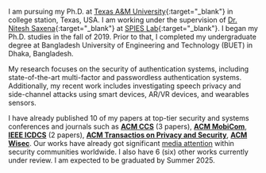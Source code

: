 I am pursuing my Ph.D. at [Texas A&M University](https://www.tamu.edu/index.html){:target="_blank"} in college station, Texas, USA. I am working under the supervision of [Dr. Nitesh Saxena](https://nsaxena.engr.tamu.edu){:target="_blank"} at [SPIES Lab](https://spies.engr.tamu.edu){:target="_blank"}. I began my Ph.D. studies in the fall of 2019. Prior to that, I completed my undergraduate degree at Bangladesh University of Engineering and Technology (BUET) in Dhaka, Bangladesh.


My research focuses on the security of authentication systems, including state-of-the-art multi-factor and passwordless authentication systems. Additionally, my recent work includes investigating speech privacy and side-channel attacks using smart devices, AR/VR devices, and wearables sensors.

I have already published 10 of my papers at top-tier security and systems conferences and journals such as <ins>**ACM CCS**</ins> (3 papers), <ins>**ACM MobiCom**</ins>, <ins>**IEEE ICDCS**</ins> (2 papers), <ins>**ACM Transactios on Privacy and Security**</ins>, <ins>**ACM Wisec**</ins>. Our works have already got significant [media attention](https://tanvirmahdad.github.io/media/) within security communities worldwide. I also have 6 (six) other works currently under review. I am expected to be graduated by Summer 2025.